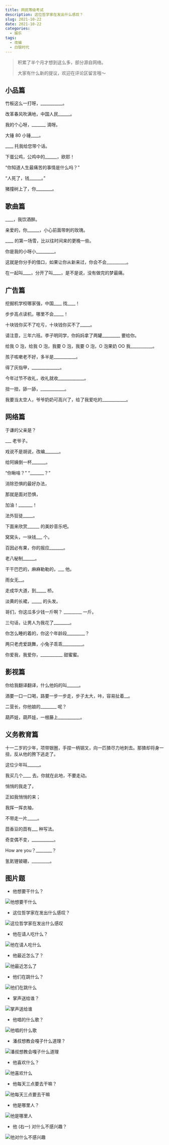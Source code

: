 ```yaml
---
title: 网民等级考试
description: 这位哲学家在发出什么感叹？
slug: 2021-10-22
date: 2021-10-22
categories:
  - 娱乐
tags:
  - 改编
  - 白银时代
---
```


> 积累了半个月才想到这么多，部分源自网络。
>
> 大家有什么新的提议，欢迎在评论区留言哦～

## 小品篇

竹板这么一打呀，\_\_\_\_\_\_\_\_\_\_\_。

改革春风吹满地，中国人民\_\_\_\_\_\_。

我的个心呀，\_\_\_\_\_\_\_ 滴呀。

大锤 80 小锤\_\_\_\_。

\_\_\_\_ 托我给您带个话。

下蛋公鸡，公鸡中的\_\_\_\_\_\_，欧耶！

“你知道人生最痛苦的事情是什么吗？”

“人死了，钱\_\_\_\_\_\_。”

猪撞树上了，你\_\_\_\_\_\_\_\_。

## 歌曲篇

\_\_\_\_，我饮酒醉。

亲爱的，你\_\_\_\_\_\_，小心前面带刺的玫瑰。

\_\_\_\_ 的第一场雪，比以往时间来的更晚一些。

你是我的小呀小\_\_\_\_\_\_\_\_\_。

这就是你分手的借口，如果让你从新来过，你会不会\_\_\_\_\_\_\_\_\_\_。

在一起叫\_\_\_\_，分开了叫\_\_\_\_，是不是说，没有做完的梦最痛。

## 广告篇

挖掘机学校哪家强，中国\_\_\_\_ 找\_\_\_\_！

步步高点读机，哪里不会\_\_\_\_\_！

十块钱你买不了吃亏，十块钱你买不了\_\_\_\_\_。

请注意，三年六班。李子明同学，你妈妈拿了两罐\_\_\_\_\_\_\_\_\_ 要给你。

给我 O 泡，给我 O 泡，我要 O 泡，我要 O 泡，O 泡果奶 OO 我\_\_\_\_\_\_\_\_\_\_\_。

孩子咳嗽老不好，多半是\_\_\_\_\_\_\_\_\_\_\_。

得了灰指甲，\_\_\_\_\_\_\_\_\_\_\_\_\_\_。

今年过节不收礼，收礼就收\_\_\_\_\_\_\_\_\_\_\_\_\_。

扭一扭，舔一舔，\_\_\_\_\_\_\_\_\_\_\_\_。

我要当太空人，爷爷奶奶可高兴了，给了我爱吃的\_\_\_\_\_\_\_\_\_\_\_\_。

## 网络篇

于谦的父亲是？

\_\_\_ 老爷子。

戏说不是胡说，改编\_\_\_\_\_\_\_。

给阿姨倒一杯\_\_\_\_\_\_\_。

“你瞅啥？” “\_\_\_\_\_\_\_？”

消除恐惧的最好办法，

那就是面对恐惧，

加油！\_\_\_\_\_\_\_！

法外狂徒\_\_\_\_\_。

下面来欣赏\_\_\_\_\_\_ 的美妙音乐吧。

窝窝头，一块钱\_\_\_ 个。

百因必有果，你的报应\_\_\_\_\_\_\_。

老八秘制\_\_\_\_\_\_。

干干巴巴的，麻麻勒勒的，\_\_\_ 他。

雨女无\_\_。

走成华大道，到\_\_\_\_\_ 桥。

淡黄的长裙，\_\_\_\_\_ 的头发。

哥们，你这瓜多少钱一斤啊？ \_\_\_\_\_\_\_\_\_ 一斤。

三句话，让男人为我花了\_\_\_\_\_\_\_\_。

你怎么睡的着的，你这个年龄段\_\_\_\_\_\_\_\_\_？

两只老虎爱跳舞，小兔子乖乖\_\_\_\_\_\_\_\_\_\_。

你爱我，我爱你，\_\_\_\_\_\_\_\_\_\_\_ 甜蜜蜜。

## 影视篇

你给我翻译翻译，什么他妈的叫\_\_\_\_\_\_。

酒要一口一口喝，路要一步一步走，步子太大，咔，容易扯着\_\_。

二营长，你他娘的\_\_\_\_\_\_\_\_ 呢？

葫芦娃，葫芦娃，一根藤上\_\_\_\_\_\_\_\_\_\_\_。

## 义务教育篇

十一二岁的少年，项带银圈，手捏一柄钢叉，向一匹猹尽力地刺去。那猹却将身一扭，反从他的胯下逃走了。

这位少年叫\_\_\_\_\_\_。

我买几个\_\_\_\_ 去。你就在此地，不要走动。

悄悄的我走了，

正如我悄悄的来；

我挥一挥衣袖，

不带走一片\_\_\_\_\_。

茴香豆的茴有\_\_\_ 种写法。

奇变偶不变，\_\_\_\_\_\_\_\_\_\_\_。

How are you？\_\_\_\_\_\_\_\_？

氢氦锂铍硼，\_\_\_\_\_\_\_\_\_。

## 图片题

- 他想要干什么？

![他想要干什么](https://img.fzf404.art/blog/2022-10-09_16-28-42.webp)

- 这位哲学家在发出什么感叹？

![这位哲学家在发出什么感叹](https://img.fzf404.art/blog/2022-10-09_16-28-34.webp)

- 他在请人吃什么？

![他在请人吃什么](https://img.fzf404.art/blog/2022-10-09_16-28-39.webp)

- 他最近怎么了？

![他最近怎么了](https://img.fzf404.art/blog/2022-10-09_16-28-32.webp)

- 他们在跳什么？

![他们在跳什么](https://img.fzf404.art/blog/2022-10-09_16-28-44.webp)

- 掌声送给谁？

![掌声送给谁](https://img.fzf404.art/blog/2022-10-09_16-28-47.webp)

- 他唱的什么歌？

![他唱的什么歌](https://img.fzf404.art/blog/2022-10-09_16-28-30.webp)

- 潘叔想教会嘎子什么道理？

![潘叔想教会嘎子什么道理](https://img.fzf404.art/blog/2022-10-09_16-28-49.webp)

- 他喜欢什么？

![他喜欢什么](https://img.fzf404.art/blog/2022-10-09_16-28-52.webp)

- 他每天三点要去干嘛？

![他每天三点要去干嘛](https://img.fzf404.art/blog/2022-10-09_16-28-54.webp)

- 他是哪里人？

![他是哪里人](https://img.fzf404.art/blog/2022-10-09_16-29-20.webp)

- 他 (右一) 对什么不感兴趣？

![他对什么不感兴趣](https://img.fzf404.art/blog/2022-10-09_16-28-37.webp)
